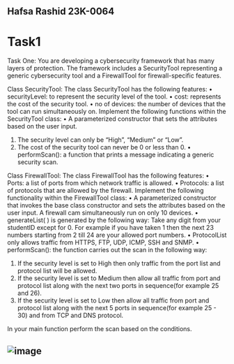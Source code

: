 ## Hafsa Rashid 23K-0064
# Task1
Task One:
You are developing a cybersecurity framework that has many layers of protection. The
framework includes a SecurityTool representing a generic cybersecurity tool and a FirewallTool
for firewall-specific features.

Class SecurityTool:
The class SecurityTool has the following features:
• securityLevel: to represent the security level of the tool.
• cost: represents the cost of the security tool.
• no of devices: the number of devices that the tool can run simultaneously on.
Implement the following functions within the SecurityTool class:
• A parameterized constructor that sets the attributes based on the user input.
1. The security level can only be “High”, “Medium” or “Low”.
2. The cost of the security tool can never be 0 or less than 0.
• performScan(): a function that prints a message indicating a generic security scan.

Class FirewallTool:
The class FirewallTool has the following features:
• Ports: a list of ports from which network traffic is allowed.
• Protocols: a list of protocols that are allowed by the firewall.
Implement the following functionality within the FirewallTool class:
• A parameterized constructor that invokes the base class constructor and sets the attributes
based on the user input. A firewall cam simultaneously run on only 10 devices.
• generateList( ) is generated by the following way: Take any digit from your studentID
except for 0. For example if you have taken 1 then the next 23 numbers starting from 2
till 24 are your allowed port numbers.
• ProtocolList only allows traffic from HTTPS, FTP, UDP, ICMP, SSH and SNMP.
• performScan(): the function carries out the scan in the following way:
1. If the security level is set to High then only traffic from the port list and protocol list
will be allowed.
2. If the security level is set to Medium then allow all traffic from port and protocol list
along with the next two ports in sequence(for example 25 and 26).
3. If the security level is set to Low then allow all traffic from port and protocol list
along with the next 5 ports in sequence(for example 25 - 30) and from TCP and DNS
protocol.

In your main function perform the scan based on the conditions.
## ![image](https://github.com/hafsaa05/OOP/assets/142868426/8e3db9ce-4f89-4f36-81ea-7f13df09fa12)

